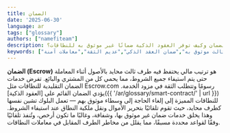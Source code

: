 ```yaml
---
title: الضمان
date: '2025-06-30'
language: ar
tags: ["glossary"]
authors: ["namefiteam"]
description: ما هو الضمان وكيف توفر العقود الذكية ضمانًا غير موثوق به للنطاقات؟
keywords: ["الضمان","طرف ثالث موثوق به","ضمان العقد الذكي","عديم الثقة","معاملات آمنة"]
---
```



**الضمان (Escrow)** هو ترتيب مالي يحتفظ فيه طرف ثالث محايد بالأصول أثناء المعاملة حتى يتم استيفاء جميع الشروط، مما يحمي كل من المشتري والبائع. تفرض خدمات الضمان التقليدية للنطاقات مثل Escrow.com رسومًا وتتطلب الثقة في مزود الخدمة. يؤدي الضمان القائم على [العقود الذكية]({{ '/ar/glossary/smart-contract/' | url }}) للنطاقات المميزة إلى إلغاء الحاجة إلى وسطاء موثوق بهم — تعمل البلوك تشين نفسها كطرف محايد، حيث تقوم تلقائيًا بتحرير الأموال ونقل ملكية النطاق عند استيفاء الشروط. وهذا يخلق خدمات ضمان غير موثوق بها، وشفافة، وغالبًا ما تكون أرخص، وتُنفذ تلقائيًا وفقًا لقواعد محددة مسبقًا، مما يقلل من مخاطر الطرف المقابل في معاملات النطاقات.